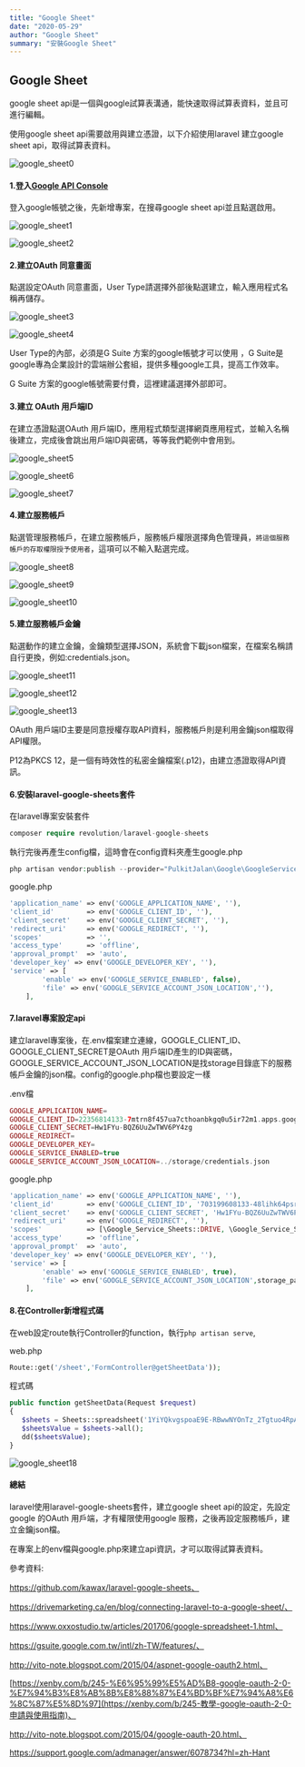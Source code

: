 ```yaml
---
title: "Google Sheet"
date: "2020-05-29"
author: "Google Sheet"
summary: "安裝Google Sheet"
---
```


## Google Sheet

google sheet api是一個與google試算表溝通，能快速取得試算表資料，並且可進行編輯。

使用google sheet api需要啟用與建立憑證，以下介紹使用laravel 建立google sheet api，取得試算表資料。

![google_sheet0](<https://raw.githubusercontent.com/coolgood88142/markdown_note/master/assets/images/google_sheet0.png>)



#### 1.登入[Google API Console](https://console.developers.google.com/?hl=zh-tw)

登入google帳號之後，先新增專案，在搜尋google sheet api並且點選啟用。

![google_sheet1](<https://raw.githubusercontent.com/coolgood88142/markdown_note/master/assets/images/google_sheet1.png>)



![google_sheet2](<https://raw.githubusercontent.com/coolgood88142/markdown_note/master/assets/images/google_sheet2.png>)



#### 2.建立OAuth 同意畫面

點選設定OAuth 同意畫面，User Type請選擇外部後點選建立，輸入應用程式名稱再儲存。

![google_sheet3](<https://raw.githubusercontent.com/coolgood88142/markdown_note/master/assets/images/google_sheet3.png>)

![google_sheet4](<https://raw.githubusercontent.com/coolgood88142/markdown_note/master/assets/images/google_sheet4.png>)

User Type的內部，必須是G Suite 方案的google帳號才可以使用 ，G Suite是google專為企業設計的雲端辦公套組，提供多種google工具，提高工作效率。

G Suite 方案的google帳號需要付費，這裡建議選擇外部即可。



#### 3.建立 OAuth 用戶端ID

在建立憑證點選OAuth 用戶端ID，應用程式類型選擇網頁應用程式，並輸入名稱後建立，完成後會跳出用戶端ID與密碼，等等我們範例中會用到。

![google_sheet5](<https://raw.githubusercontent.com/coolgood88142/markdown_note/master/assets/images/google_sheet5.png>)



![google_sheet6](<https://raw.githubusercontent.com/coolgood88142/markdown_note/master/assets/images/google_sheet6.png>)

![google_sheet7](<https://raw.githubusercontent.com/coolgood88142/markdown_note/master/assets/images/google_sheet7.png>)



#### 4.建立服務帳戶

點選管理服務帳戶，在建立服務帳戶，服務帳戶權限選擇角色管理員，`將這個服務帳戶的存取權限授予使用者`，這項可以不輸入點選完成。

![google_sheet8](<https://raw.githubusercontent.com/coolgood88142/markdown_note/master/assets/images/google_sheet8.png>)

![google_sheet9](<https://raw.githubusercontent.com/coolgood88142/markdown_note/master/assets/images/google_sheet9.png>)



![google_sheet10](<https://raw.githubusercontent.com/coolgood88142/markdown_note/master/assets/images/google_sheet10.png>)



#### 5.建立服務帳戶金鑰

點選動作的建立金鑰，金鑰類型選擇JSON，系統會下載json檔案，在檔案名稱請自行更換，例如:credentials.json。

![google_sheet11](<https://raw.githubusercontent.com/coolgood88142/markdown_note/master/assets/images/google_sheet11.png>)

![google_sheet12](<https://raw.githubusercontent.com/coolgood88142/markdown_note/master/assets/images/google_sheet12.png>)

![google_sheet13](<https://raw.githubusercontent.com/coolgood88142/markdown_note/master/assets/images/google_sheet13.png>)

OAuth 用戶端ID主要是同意授權存取API資料，服務帳戶則是利用金鑰json檔取得API權限。

P12為PKCS 12，是一個有時效性的私密金鑰檔案(.p12)，由建立憑證取得API資訊。



#### 6.安裝laravel-google-sheets套件

在laravel專案安裝套件

```php
composer require revolution/laravel-google-sheets
```

執行完後再產生config檔，這時會在config資料夾產生google.php

```php
php artisan vendor:publish --provider="PulkitJalan\Google\GoogleServiceProvider" --tag="config"
```

google.php

```php
'application_name' => env('GOOGLE_APPLICATION_NAME', ''),
'client_id'        => env('GOOGLE_CLIENT_ID', ''),
'client_secret'    => env('GOOGLE_CLIENT_SECRET', ''),
'redirect_uri'     => env('GOOGLE_REDIRECT', ''),
'scopes'           => '',
'access_type'      => 'offline',
'approval_prompt'  => 'auto',
'developer_key' => env('GOOGLE_DEVELOPER_KEY', ''),
'service' => [
        'enable' => env('GOOGLE_SERVICE_ENABLED', false),
        'file' => env('GOOGLE_SERVICE_ACCOUNT_JSON_LOCATION',''),
    ],

```



#### 7.laravel專案設定api

建立laravel專案後，在.env檔案建立連線，GOOGLE_CLIENT_ID、GOOGLE_CLIENT_SECRET是OAuth 用戶端ID產生的ID與密碼，GOOGLE_SERVICE_ACCOUNT_JSON_LOCATION是找storage目錄底下的服務帳戶金鑰的json檔。config的google.php檔也要設定一樣

.env檔

```php
GOOGLE_APPLICATION_NAME=
GOOGLE_CLIENT_ID=22356814133-7mtrn8f457ua7cthoanbkgq0u5ir72m1.apps.googleusercontent.com
GOOGLE_CLIENT_SECRET=Hw1FYu-BQZ6UuZwTWV6PY4zg
GOOGLE_REDIRECT=
GOOGLE_DEVELOPER_KEY=
GOOGLE_SERVICE_ENABLED=true
GOOGLE_SERVICE_ACCOUNT_JSON_LOCATION=../storage/credentials.json
```

google.php

```php
'application_name' => env('GOOGLE_APPLICATION_NAME', ''),
'client_id'        => env('GOOGLE_CLIENT_ID', '703199608133-48lihk64psruguqdqk1qqr508i87jt3v.apps.googleusercontent.com'),
'client_secret'    => env('GOOGLE_CLIENT_SECRET', 'Hw1FYu-BQZ6UuZwTWV6PY4zg'),
'redirect_uri'     => env('GOOGLE_REDIRECT', ''),
'scopes'           => [\Google_Service_Sheets::DRIVE, \Google_Service_Sheets::SPREADSHEETS],,
'access_type'      => 'offline',
'approval_prompt'  => 'auto',
'developer_key' => env('GOOGLE_DEVELOPER_KEY', ''),
'service' => [
        'enable' => env('GOOGLE_SERVICE_ENABLED', true),
        'file' => env('GOOGLE_SERVICE_ACCOUNT_JSON_LOCATION',storage_path('credetokenntials.json')),
    ],
```



#### 8.在Controller新增程式碼

在web設定route執行Controller的function，執行`php artisan serve`,

web.php

```php
Route::get('/sheet','FormController@getSheetData'));
```

程式碼

```php
public function getSheetData(Request $request)
{
   $sheets = Sheets::spreadsheet('1YiYQkvgspoaE9E-RBwwNYOnTz_2Tgtuo4RpApDbvrVQ')->sheet('user');
   $sheetsValue = $sheets->all();
   dd($sheetsValue);
}
```

![google_sheet18](<https://raw.githubusercontent.com/coolgood88142/markdown_note/master/assets/images/google_sheet18.png>)



#### 總結

laravel使用laravel-google-sheets套件，建立google sheet api的設定，先設定google 的OAuth 用戶端，才有權限使用google 服務，之後再設定服務帳戶，建立金鑰json檔。

在專案上的env檔與google.php來建立api資訊，才可以取得試算表資料。



參考資料:

https://github.com/kawax/laravel-google-sheets、

https://drivemarketing.ca/en/blog/connecting-laravel-to-a-google-sheet/、

https://www.oxxostudio.tw/articles/201706/google-spreadsheet-1.html、

https://gsuite.google.com.tw/intl/zh-TW/features/、

http://vito-note.blogspot.com/2015/04/aspnet-google-oauth2.html、

[https://xenby.com/b/245-%E6%95%99%E5%AD%B8-google-oauth-2-0-%E7%94%B3%E8%AB%8B%E8%88%87%E4%BD%BF%E7%94%A8%E6%8C%87%E5%8D%97](https://xenby.com/b/245-教學-google-oauth-2-0-申請與使用指南)、

http://vito-note.blogspot.com/2015/04/google-oauth-20.html、

https://support.google.com/admanager/answer/6078734?hl=zh-Hant

